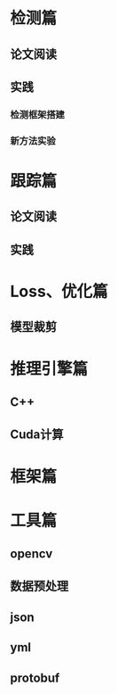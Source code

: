 # 检测篇
## 论文阅读
## 实践
### 检测框架搭建
### 新方法实验
# 跟踪篇
## 论文阅读
## 实践
# Loss、优化篇
## 模型裁剪
# 推理引擎篇
## C++
## Cuda计算
# 框架篇 
# 工具篇
## opencv
## 数据预处理
## json
## yml
## protobuf
